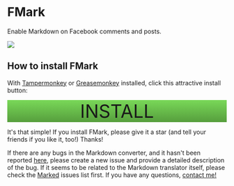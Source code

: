 # FMark

Enable Markdown on Facebook comments and posts.

![](https://i.imgur.com/0tI8fhm.png)

## How to install FMark

With [Tampermonkey](https://chrome.google.com/webstore/detail/tampermonkey/dhdgffkkebhmkfjojejmpbldmpobfkfo?hl=en) or [Greasemonkey](https://addons.mozilla.org/en-US/firefox/addon/greasemonkey/) installed, click this attractive install button:

<div style="width: 100%; background-image: -webkit-linear-gradient(#79d858, #569e3d); background-image: background-image: linear-gradient(#79d858, #569e3d); font-size: 3em; text-align: center">INSTALL</div>

It's that simple! If you install FMark, please give it a star (and tell your friends if you like it, too!) Thanks!

If there are any bugs in the Markdown converter, and it hasn't been reported [here](https://github.com/tjhorner/FMark/issues), please create a new issue and provide a detailed description of the bug. If it seems to be related to the Markdown translator itself, please check the [Marked](https://github.com/chjj/marked) issues list first. If you have any questions, [contact me!](mailto:me@tjhorner.com)
